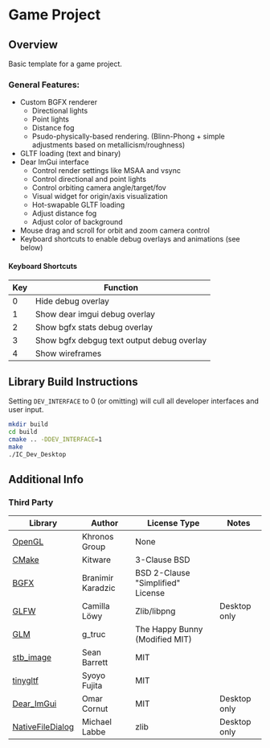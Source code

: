 # Game Project

## Overview

Basic template for a game project.

### General Features:

* Custom BGFX renderer
	* Directional lights
	* Point lights
	* Distance fog
	* Psudo-physically-based rendering. (Blinn-Phong + simple adjustments based on metallicism/roughness)
* GLTF loading (text and binary)
* Dear ImGui interface
	* Control render settings like MSAA and vsync
	* Control directional and point lights
	* Control orbiting camera angle/target/fov
	* Visual widget for origin/axis visualization
	* Hot-swapable GLTF loading
	* Adjust distance fog
	* Adjust color of background
* Mouse drag and scroll for orbit and zoom camera control
* Keyboard shortcuts to enable debug overlays and animations (see below)

#### Keyboard Shortcuts
|Key|Function|
|---|---|
|0|Hide debug overlay|
|1|Show dear imgui debug overlay|
|2|Show bgfx stats debug overlay|
|3|Show bgfx debgug text output debug overlay|
|4|Show wireframes|

## Library Build Instructions

Setting `DEV_INTERFACE` to 0 (or omitting) will cull all developer interfaces and user input.

```bash
mkdir build
cd build
cmake .. -DDEV_INTERFACE=1
make
./IC_Dev_Desktop

```

## Additional Info

### Third Party

|Library|Author|License Type|Notes|
|---|---|---|---|
|[OpenGL]|Khronos Group|None|
|[CMake]|Kitware|3-Clause BSD||
|[BGFX]|Branimir Karadzic|BSD 2-Clause "Simplified" License||
|[GLFW]|Camilla Löwy|Zlib/libpng|Desktop only|
|[GLM]|g_truc|The Happy Bunny (Modified MIT)||
|[stb_image]|Sean Barrett|MIT||
|[tinygltf]|Syoyo Fujita|MIT||
|[Dear_ImGui]|Omar Cornut|MIT|Desktop only|
|[NativeFileDialog]|Michael Labbe|zlib|Desktop only|

[CMake]: <https://cmake.org/>
[GLFW]: <https://www.glfw.org/>
[OpenGL]: <https://www.opengl.org/>
[OpenGL ES]: <https://www.khronos.org/opengles/>
[stb_image]: <https://github.com/nothings/stb/blob/master/stb_image.h>
[GLM]: <https://github.com/g-truc/glm>
[BGFX]: <https://github.com/bkaradzic/bgfx>
[tinygltf]: <https://github.com/syoyo/tinygltf>
[Dear_ImGui]: <https://github.com/ocornut/imgui>
[NativeFileDialog]: <https://github.com/mlabbe/nativefiledialog>
[OpenGL context]: <https://www.khronos.org/opengl/wiki/OpenGL_Context>
[BGFX flavor of GLSL]: <https://bkaradzic.github.io/bgfx/tools.html#shader-compiler-shaderc>
